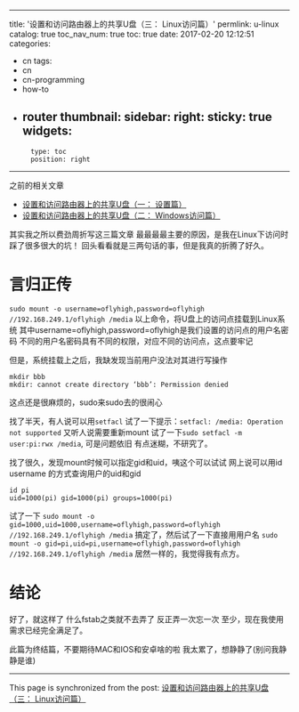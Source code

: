 
---
title: '设置和访问路由器上的共享U盘（三： Linux访问篇）'
permlink: u-linux
catalog: true
toc_nav_num: true
toc: true
date: 2017-02-20 12:12:51
categories:
- cn
tags:
- cn
- cn-programming
- how-to
- router
thumbnail: 
sidebar:
    right:
        sticky: true
widgets:
    -
        type: toc
        position: right
---


之前的相关文章

* [设置和访问路由器上的共享U盘（一： 设置篇）](https://steemit.com/cn/@oflyhigh/u)
* [设置和访问路由器上的共享U盘（二： Windows访问篇）](https://steemit.com/cn/@oflyhigh/u-windows)

其实我之所以费劲周折写这三篇文章
最最最最主要的原因，是我在Linux下访问时踩了很多很大的坑！
回头看看就是三两句话的事，但是我真的折腾了好久。

#  言归正传

`sudo mount -o username=oflyhigh,password=oflyhigh //192.168.249.1/oflyhigh /media`
以上命令，将U盘上的访问点挂载到Linux系统
其中username=oflyhigh,password=oflyhigh是我们设置的访问点的用户名密码
不同的用户名密码具有不同的权限，对应不同的访问点，这点要牢记

但是，系统挂载上之后，我缺发现当前用户没法对其进行写操作
```
mkdir bbb
mkdir: cannot create directory ‘bbb’: Permission denied
```
这点还是很麻烦的，sudo来sudo去的很闹心

找了半天，有人说可以用`setfacl`
试了一下提示：`setfacl: /media: Operation not supported`
又听人说需要重新mount
试了一下`sudo setfacl -m user:pi:rwx /media`, 可是问题依旧
有点迷糊，不研究了。

找了很久，发现mount时候可以指定gid和uid，咦这个可以试试
网上说可以用id username 的方式查询用户的uid和gid
```
id pi
uid=1000(pi) gid=1000(pi) groups=1000(pi)
```
试了一下
`sudo mount -o gid=1000,uid=1000,username=oflyhigh,password=oflyhigh //192.168.249.1/oflyhigh /media`
搞定了，然后试了一下直接用用户名
`sudo mount -o gid=pi,uid=pi,username=oflyhigh,password=oflyhigh //192.168.249.1/oflyhigh /media`
居然一样的，我觉得我有点方。

# 结论

好了，就这样了
什么fstab之类就不去弄了
反正弄一次忘一次
至少，现在我使用需求已经完全满足了。

此篇为终结篇，不要期待MAC和IOS和安卓啥的啦
我太累了，想静静了(别问我静静是谁)

- - -

This page is synchronized from the post: [设置和访问路由器上的共享U盘（三： Linux访问篇）](https://steemit.com/@oflyhigh/u-linux)
